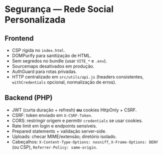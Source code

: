 # Segurança — Rede Social Personalizada

## Frontend
- CSP rígida no `index.html`.
- DOMPurify para sanitização de HTML.
- Sem segredos no bundle (usar `VITE_*` e `.env`).
- Sourcemaps desativados em produção.
- AuthGuard para rotas privadas.
- HTTP centralizado em `src/utils/api.js` (headers consistentes, `withCredentials` opcional, normalização de erros).

## Backend (PHP)
- JWT (curta duração + refresh) **ou** cookies HttpOnly + CSRF.
- CSRF: token enviado em `X-CSRF-Token`.
- CORS: restringir origem e permitir `credentials` se usar cookies.
- Rate limit em login e endpoints sensíveis.
- Prepared statements + validação server-side.
- Uploads: checar MIME/extensão; diretório isolado.
- Cabeçalhos: `X-Content-Type-Options: nosniff`, `X-Frame-Options: DENY` (ou CSP), `Referrer-Policy: same-origin`.
